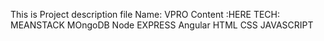 This is Project description file
Name: VPRO 
Content :HERE
TECH: MEANSTACK
MOngoDB
Node
EXPRESS
Angular
HTML CSS JAVASCRIPT




